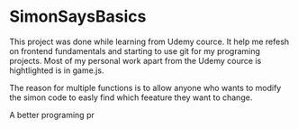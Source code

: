 # SimonSaysBasics


This project was done while learning from Udemy cource. It help me refesh on frontend fundamentals and starting to use git for my programing projects. Most of my personal work apart from the Udemy cource is hightlighted is in game.js. 

The reason for multiple functions is to allow anyone who wants to modify the simon code to easly find which feeature they want to change. 

A better programing pr